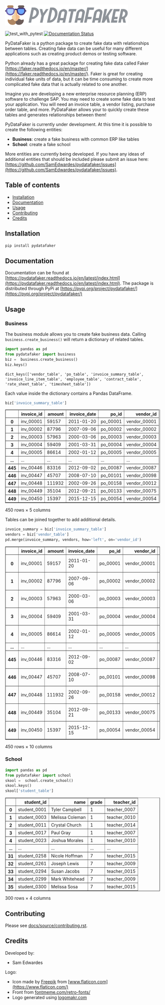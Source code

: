 ![logo](https://raw.githubusercontent.com/SamEdwardes/pydatafaker/master/docs/source/_static/logo_with_grey_text.png)

![test_with_pytest](https://github.com/SamEdwardes/pydatafaker/workflows/test_with_pytest/badge.svg)
[![Documentation Status](https://readthedocs.org/projects/pydatafaker/badge/?version=latest)](https://pydatafaker.readthedocs.io/en/latest/?badge=latest)

PyDataFaker is a python package to create fake data with relationships between tables. Creating fake data can be useful for many different applications such as creating product demos or testing software. 

Python already has a great package for creating fake data called Faker [https://faker.readthedocs.io/en/master/](https://faker.readthedocs.io/en/master/). Faker is great for creating individual fake units of data, but it can be time consuming to create more complicated fake data that is actually related to one another.

Imagine you are developing a new enterprise resource planning (ERP) software to challenge SAP. You may need to create some fake data to test your application. You will need an invoice table, a vendor listing, purchase order table, and more. PyDataFaker allows your to quickly create these tables and generates relationships between them!

PyDataFaker is currently under development. At this time it is possible to create the following entities:

- **Business**: create a fake business with common ERP like tables
- **School**: create a fake school

More entities are currently being developed. If you  have any ideas of additional entities that should be included please submit an issue here: [https://github.com/SamEdwardes/pydatafaker/issues](https://github.com/SamEdwardes/pydatafaker/issues).

## Table of contents

- [Installation](#installation)
- [Documentation](#documentation)
- [Usage](#usage)
- [Contributing](#contributing)
- [Credits](#credits)

## Installation

```bash
pip install pydatafaker
```

## Documentation

Documentation can be found at [https://pydatafaker.readthedocs.io/en/latest/index.html](https://pydatafaker.readthedocs.io/en/latest/index.html). The package is distributed through PyPi at [https://pypi.org/project/pydatafaker/](https://pypi.org/project/pydatafaker/)

## Usage

### Business

The business module allows you to create fake business data. Calling `business.create_business()` will return a dictionary of related tables.


```python
import pandas as pd
from pydatafaker import business
biz =  business.create_business()
biz.keys()
```




    dict_keys(['vendor_table', 'po_table', 'invoice_summary_table', 'invoice_line_item_table', 'employee_table', 'contract_table', 'rate_sheet_table', 'timesheet_table'])



Each value inside the dictionary contains a Pandas DataFrame.


```python
biz['invoice_summary_table']
```




<div>
<style scoped>
    .dataframe tbody tr th:only-of-type {
        vertical-align: middle;
    }

    .dataframe tbody tr th {
        vertical-align: top;
    }

    .dataframe thead th {
        text-align: right;
    }
</style>
<table border="1" class="dataframe">
  <thead>
    <tr style="text-align: right;">
      <th></th>
      <th>invoice_id</th>
      <th>amount</th>
      <th>invoice_date</th>
      <th>po_id</th>
      <th>vendor_id</th>
    </tr>
  </thead>
  <tbody>
    <tr>
      <th>0</th>
      <td>inv_00001</td>
      <td>59157</td>
      <td>2011-01-20</td>
      <td>po_00001</td>
      <td>vendor_00001</td>
    </tr>
    <tr>
      <th>1</th>
      <td>inv_00002</td>
      <td>87796</td>
      <td>2007-09-06</td>
      <td>po_00002</td>
      <td>vendor_00002</td>
    </tr>
    <tr>
      <th>2</th>
      <td>inv_00003</td>
      <td>57963</td>
      <td>2000-03-06</td>
      <td>po_00003</td>
      <td>vendor_00003</td>
    </tr>
    <tr>
      <th>3</th>
      <td>inv_00004</td>
      <td>59409</td>
      <td>2001-03-31</td>
      <td>po_00004</td>
      <td>vendor_00004</td>
    </tr>
    <tr>
      <th>4</th>
      <td>inv_00005</td>
      <td>86614</td>
      <td>2002-01-12</td>
      <td>po_00005</td>
      <td>vendor_00005</td>
    </tr>
    <tr>
      <th>...</th>
      <td>...</td>
      <td>...</td>
      <td>...</td>
      <td>...</td>
      <td>...</td>
    </tr>
    <tr>
      <th>445</th>
      <td>inv_00446</td>
      <td>83316</td>
      <td>2012-09-02</td>
      <td>po_00087</td>
      <td>vendor_00087</td>
    </tr>
    <tr>
      <th>446</th>
      <td>inv_00447</td>
      <td>45707</td>
      <td>2008-07-10</td>
      <td>po_00101</td>
      <td>vendor_00098</td>
    </tr>
    <tr>
      <th>447</th>
      <td>inv_00448</td>
      <td>111932</td>
      <td>2002-09-26</td>
      <td>po_00158</td>
      <td>vendor_00012</td>
    </tr>
    <tr>
      <th>448</th>
      <td>inv_00449</td>
      <td>35104</td>
      <td>2012-09-21</td>
      <td>po_00133</td>
      <td>vendor_00075</td>
    </tr>
    <tr>
      <th>449</th>
      <td>inv_00450</td>
      <td>15397</td>
      <td>2015-12-15</td>
      <td>po_00054</td>
      <td>vendor_00054</td>
    </tr>
  </tbody>
</table>
<p>450 rows × 5 columns</p>
</div>



Tables can be joined together to add additional details.


```python
invoice_summary = biz['invoice_summary_table']
vendors = biz['vendor_table']
pd.merge(invoice_summary, vendors, how='left', on='vendor_id')
```




<div>
<style scoped>
    .dataframe tbody tr th:only-of-type {
        vertical-align: middle;
    }

    .dataframe tbody tr th {
        vertical-align: top;
    }

    .dataframe thead th {
        text-align: right;
    }
</style>
<table border="1" class="dataframe">
  <thead>
    <tr style="text-align: right;">
      <th></th>
      <th>invoice_id</th>
      <th>amount</th>
      <th>invoice_date</th>
      <th>po_id</th>
      <th>vendor_id</th>
      <th>vendor_name</th>
      <th>vendor_description</th>
      <th>address</th>
      <th>phone</th>
      <th>email</th>
    </tr>
  </thead>
  <tbody>
    <tr>
      <th>0</th>
      <td>inv_00001</td>
      <td>59157</td>
      <td>2011-01-20</td>
      <td>po_00001</td>
      <td>vendor_00001</td>
      <td>Smith-Scott</td>
      <td>Front-line multimedia emulation</td>
      <td>75343 Harper Corners Suite 581\nJuanberg, AK 0...</td>
      <td>(193)898-1652x129</td>
      <td>ftodd@example.org</td>
    </tr>
    <tr>
      <th>1</th>
      <td>inv_00002</td>
      <td>87796</td>
      <td>2007-09-06</td>
      <td>po_00002</td>
      <td>vendor_00002</td>
      <td>Walker-Morgan</td>
      <td>Cross-platform radical solution</td>
      <td>941 Susan Isle\nThorntonberg, KS 82841</td>
      <td>+1-636-744-9620x3991</td>
      <td>rdunn@example.com</td>
    </tr>
    <tr>
      <th>2</th>
      <td>inv_00003</td>
      <td>57963</td>
      <td>2000-03-06</td>
      <td>po_00003</td>
      <td>vendor_00003</td>
      <td>Noble and Sons</td>
      <td>Configurable demand-driven emulation</td>
      <td>1442 Jason Rapid Apt. 409\nEast Jade, RI 44983</td>
      <td>477-214-2021x973</td>
      <td>tinaschmidt@example.com</td>
    </tr>
    <tr>
      <th>3</th>
      <td>inv_00004</td>
      <td>59409</td>
      <td>2001-03-31</td>
      <td>po_00004</td>
      <td>vendor_00004</td>
      <td>Baker, Walker and Davenport</td>
      <td>Focused analyzing synergy</td>
      <td>89120 Kimberly Extensions\nSouth Annettetown, ...</td>
      <td>(643)621-7544x290</td>
      <td>sarahstephenson@example.com</td>
    </tr>
    <tr>
      <th>4</th>
      <td>inv_00005</td>
      <td>86614</td>
      <td>2002-01-12</td>
      <td>po_00005</td>
      <td>vendor_00005</td>
      <td>Patterson LLC</td>
      <td>Profound maximized productivity</td>
      <td>880 Bryan Tunnel Apt. 542\nKaylabury, AK 50221</td>
      <td>586-422-7311x0127</td>
      <td>littleyesenia@example.net</td>
    </tr>
    <tr>
      <th>...</th>
      <td>...</td>
      <td>...</td>
      <td>...</td>
      <td>...</td>
      <td>...</td>
      <td>...</td>
      <td>...</td>
      <td>...</td>
      <td>...</td>
      <td>...</td>
    </tr>
    <tr>
      <th>445</th>
      <td>inv_00446</td>
      <td>83316</td>
      <td>2012-09-02</td>
      <td>po_00087</td>
      <td>vendor_00087</td>
      <td>Wagner-Gutierrez</td>
      <td>Multi-lateral motivating projection</td>
      <td>8771 Roger Road Suite 781\nDanielton, ID 88428</td>
      <td>001-023-820-3050x78454</td>
      <td>colliernicole@example.net</td>
    </tr>
    <tr>
      <th>446</th>
      <td>inv_00447</td>
      <td>45707</td>
      <td>2008-07-10</td>
      <td>po_00101</td>
      <td>vendor_00098</td>
      <td>Simmons-Leonard</td>
      <td>Focused reciprocal secured line</td>
      <td>9010 Ashley Mountains\nMarthaton, VT 68298</td>
      <td>391-162-6024</td>
      <td>serranonancy@example.org</td>
    </tr>
    <tr>
      <th>447</th>
      <td>inv_00448</td>
      <td>111932</td>
      <td>2002-09-26</td>
      <td>po_00158</td>
      <td>vendor_00012</td>
      <td>Welch LLC</td>
      <td>Versatile methodical interface</td>
      <td>4016 Brianna Road\nPort Andrealand, AR 22214</td>
      <td>+1-837-862-5571x172</td>
      <td>williamoliver@example.com</td>
    </tr>
    <tr>
      <th>448</th>
      <td>inv_00449</td>
      <td>35104</td>
      <td>2012-09-21</td>
      <td>po_00133</td>
      <td>vendor_00075</td>
      <td>Franklin-Bennett</td>
      <td>Digitized holistic methodology</td>
      <td>68125 Vega Plains Apt. 062\nEast Emily, OK 80097</td>
      <td>001-979-468-2358x530</td>
      <td>leroymoore@example.org</td>
    </tr>
    <tr>
      <th>449</th>
      <td>inv_00450</td>
      <td>15397</td>
      <td>2015-12-15</td>
      <td>po_00054</td>
      <td>vendor_00054</td>
      <td>Barton-Oneill</td>
      <td>Mandatory 4thgeneration hierarchy</td>
      <td>107 Julie Passage Suite 904\nSouth George, OH ...</td>
      <td>(491)397-7771x41615</td>
      <td>jacksonrachel@example.com</td>
    </tr>
  </tbody>
</table>
<p>450 rows × 10 columns</p>
</div>



### School


```python
import pandas as pd
from pydatafaker import school
skool =  school.create_school()
skool.keys()
skool['student_table']
```




<div>
<style scoped>
    .dataframe tbody tr th:only-of-type {
        vertical-align: middle;
    }

    .dataframe tbody tr th {
        vertical-align: top;
    }

    .dataframe thead th {
        text-align: right;
    }
</style>
<table border="1" class="dataframe">
  <thead>
    <tr style="text-align: right;">
      <th></th>
      <th>student_id</th>
      <th>name</th>
      <th>grade</th>
      <th>teacher_id</th>
    </tr>
  </thead>
  <tbody>
    <tr>
      <th>0</th>
      <td>student_0001</td>
      <td>Tyler Campbell</td>
      <td>1</td>
      <td>teacher_0007</td>
    </tr>
    <tr>
      <th>1</th>
      <td>student_0003</td>
      <td>Melissa Coleman</td>
      <td>1</td>
      <td>teacher_0010</td>
    </tr>
    <tr>
      <th>2</th>
      <td>student_0011</td>
      <td>Crystal Church</td>
      <td>1</td>
      <td>teacher_0014</td>
    </tr>
    <tr>
      <th>3</th>
      <td>student_0017</td>
      <td>Paul Gray</td>
      <td>1</td>
      <td>teacher_0007</td>
    </tr>
    <tr>
      <th>4</th>
      <td>student_0023</td>
      <td>Joshua Morales</td>
      <td>1</td>
      <td>teacher_0010</td>
    </tr>
    <tr>
      <th>...</th>
      <td>...</td>
      <td>...</td>
      <td>...</td>
      <td>...</td>
    </tr>
    <tr>
      <th>31</th>
      <td>student_0258</td>
      <td>Nicole Hoffman</td>
      <td>7</td>
      <td>teacher_0015</td>
    </tr>
    <tr>
      <th>32</th>
      <td>student_0261</td>
      <td>Joseph Lewis</td>
      <td>7</td>
      <td>teacher_0009</td>
    </tr>
    <tr>
      <th>33</th>
      <td>student_0294</td>
      <td>Susan Jacobs</td>
      <td>7</td>
      <td>teacher_0015</td>
    </tr>
    <tr>
      <th>34</th>
      <td>student_0299</td>
      <td>Mark Whitehead</td>
      <td>7</td>
      <td>teacher_0009</td>
    </tr>
    <tr>
      <th>35</th>
      <td>student_0300</td>
      <td>Melissa Sosa</td>
      <td>7</td>
      <td>teacher_0015</td>
    </tr>
  </tbody>
</table>
<p>300 rows × 4 columns</p>
</div>



## Contributing

Please see [docs/source/contributing.rst](docs/source/contributing.rst).

## Credits

Developed by:

* Sam Edwardes

Logo:

* Icon made by [Freepik](https://www.flaticon.com/authors/freepik) from [www.flaticon.com](https://www.flaticon.com/)
* Front from [fontmeme.com/retro-fonts/](https://fontmeme.com/retro-fonts/)
* Logo generated using [logomakr.com](logomakr.com/7scB4)
